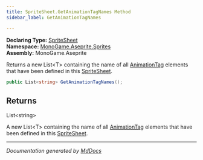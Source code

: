 ```yaml
---
title: SpriteSheet.GetAnimationTagNames Method
sidebar_label: GetAnimationTagNames

---
```


**Declaring Type:** [SpriteSheet](../)  
**Namespace:** [MonoGame.Aseprite.Sprites](../../)  
**Assembly:** MonoGame.Aseprite

Returns a new List\<T\> containing the name of all [AnimationTag](../../AnimationTag/) elements that have been defined in this [SpriteSheet](../).

```csharp
public List<string> GetAnimationTagNames();
```

## Returns

List\<string\>

A new List\<T\> containing the name of all [AnimationTag](../../AnimationTag/) elements that have been  defined in this [SpriteSheet](../).

___

*Documentation generated by [MdDocs](https://github.com/ap0llo/mddocs)*
